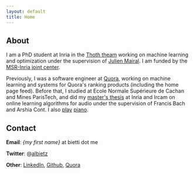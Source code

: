 ```yaml
---
layout: default
title: Home
---
```

## About

I am a PhD student at Inria in the [Thoth theam](http://thoth.inrialpes.fr/) working on machine learning and optimization under the supervision of [Julien Mairal](http://thoth.inrialpes.fr/people/mairal/). I am funded by the [MSR-Inria joint center](http://www.msr-inria.fr/).

Previously, I was a software engineer at [Quora](http://www.quora.com), working on machine learning and systems for Quora's ranking products (including the home page feed). Before that, I studied at Ecole Normale Supérieure de Cachan and Mines ParisTech, and did my [master's thesis](https://hal.inria.fr/hal-01064672v2/document) at Inria and Ircam on online learning algorithms for audio under the supervision of Francis Bach and Arshia Cont. I also [play](http://www.youtube.com/watch?v=S4P07vt1Tmc) [piano](http://www.youtube.com/watch?v=foh6FXkYyyA).

## Contact

**Email**: *{my first name}* at bietti dot me

**Twitter**: @[albietz](http://twitter.com/albietz)

**Other**: [LinkedIn](http://www.linkedin.com/in/alberto-bietti-3314905), [Github](http://github.com/albietz), [Quora](http://www.quora.com/Alberto-Bietti)
